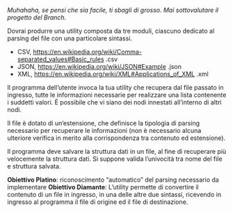 _Muhahaha, se pensi che sia facile, ti sbagli di grosso. Mai sottovalutare il progetto del Branch._

Dovrai produrre una utility composta da tre moduli, ciascuno dedicato al parsing del file con una particolare sintassi.
* CSV, https://en.wikipedia.org/wiki/Comma-separated_values#Basic_rules
.csv
* JSON, https://en.wikipedia.org/wiki/JSON#Example
.json
* XML, https://en.wikipedia.org/wiki/XML#Applications_of_XML
.xml

Il programma dell’utente invoca la tua utility che recupera dal file passato in ingresso, tutte le informazioni necessarie per realizzare una lista contenente i suddetti valori. 
È possibile che vi siano dei nodi innestati all’interno di altri nodi.

Il file è dotato di un’estensione, che definisce la tipologia di parsing necessario per recuperare le informazioni (non è necessario alcuna ulteriore verifica in merito alla corrispondenza tra contenuto ed estensione).

Il programma deve salvare la struttura dati in un file, al fine di recuperare più velocemente la struttura dati. Si suppone valida l’univocità tra nome del file e struttura salvata.

**Obiettivo Platino**: riconoscimento “automatico” del parsing necessario da implementare
**Obiettivo Diamante**: L’utility permette di convertire il contenuto di un file in ingresso, in una delle altre due sintassi, ricevendo in ingresso al programma il file di origine ed il file di destinazione.
